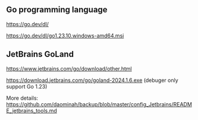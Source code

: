 ## Go programming language

https://go.dev/dl/

https://go.dev/dl/go1.23.10.windows-amd64.msi

## JetBrains GoLand

https://www.jetbrains.com/go/download/other.html

https://download.jetbrains.com/go/goland-2024.1.6.exe (debuger only support Go 1.23)

More details: https://github.com/daominah/backup/blob/master/config_Jetbrains/README_jetbrains_tools.md
